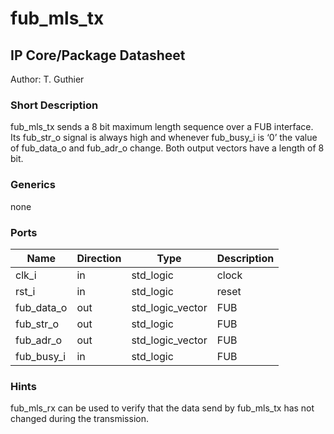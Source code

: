 # fub\_mls\_tx
## IP Core/Package Datasheet
Author: T. Guthier

### Short Description
fub\_mls\_tx sends a 8 bit maximum length sequence over a FUB interface. Its fub\_str\_o signal is always high and whenever fub\_busy\_i is ‘0’ the value of fub\_data\_o and fub\_adr\_o change. Both output vectors have a length of 8 bit. 

### Generics
none

### Ports

| Name       | Direction | Type             | Description |
|------------|-----------|------------------|-------------|
| clk\_i      | in        | std\_logic        | clock       |
| rst\_i      | in        | std\_logic        | reset       |
| fub\_data\_o | out       | std\_logic\_vector | FUB         |
| fub\_str\_o  | out       | std\_logic        | FUB         |
| fub\_adr\_o  | out       | std\_logic\_vector | FUB         |
| fub\_busy\_i | in        | std\_logic        | FUB         |



### Hints
fub\_mls\_rx can be used to verify that the data send by fub\_mls\_tx has not changed during the transmission. 

